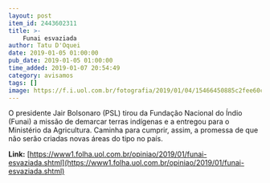 ```yaml
---
layout: post
item_id: 2443602311
title: >-
    Funai esvaziada
author: Tatu D'Oquei
date: 2019-01-05 01:00:00
pub_date: 2019-01-05 01:00:00
time_added: 2019-01-07 20:54:49
category: avisamos
tags: []
image: https://f.i.uol.com.br/fotografia/2019/01/04/15466450885c2fee60c6b44_1546645088_3x2_rt.jpg
---
```


O presidente Jair Bolsonaro (PSL) tirou da Fundação Nacional do Índio (Funai) a missão de demarcar terras indígenas e a entregou para o Ministério da Agricultura. Caminha para cumprir, assim, a promessa de que não serão criadas novas áreas do tipo no país.

**Link:** [https://www1.folha.uol.com.br/opiniao/2019/01/funai-esvaziada.shtml](https://www1.folha.uol.com.br/opiniao/2019/01/funai-esvaziada.shtml)

